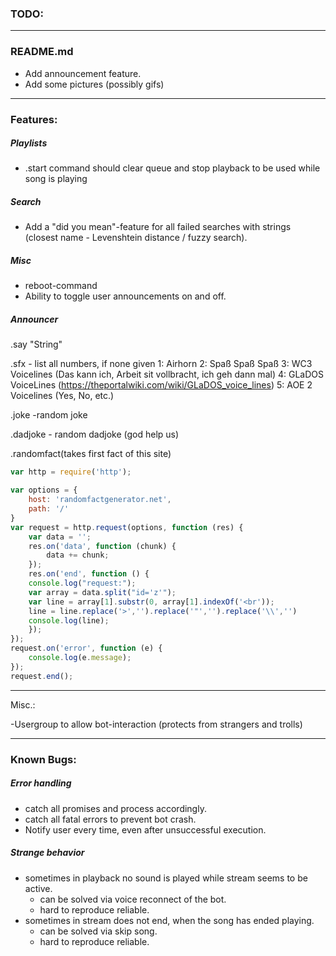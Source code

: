 ### **TODO:** ###

---

### README.md ###
- Add announcement feature.
- Add some pictures (possibly gifs)

---

### Features: ###

##### Playlists #####
- .start command should clear queue and stop playback to be used while song is playing

##### Search #####
- Add a "did you mean"-feature for all failed searches with strings (closest name - Levenshtein distance / fuzzy search).

##### Misc #####
- reboot-command
- Ability to toggle user announcements on and off.

##### Announcer #####

.say "String"

.sfx <number>
	- list all numbers, if none given
	1: Airhorn
	2: Spaß Spaß Spaß
	3: WC3 Voicelines (Das kann ich, Arbeit sit vollbracht, ich geh dann mal)
	4: GLaDOS VoiceLines (https://theportalwiki.com/wiki/GLaDOS_voice_lines)
	5: AOE 2 Voicelines (Yes, No, etc.)

.joke
	-random joke

.dadjoke
	- random dadjoke (god help us)

.randomfact(takes first fact of this site)

```js
var http = require('http');

var options = {
    host: 'randomfactgenerator.net',
    path: '/'
}
var request = http.request(options, function (res) {
    var data = '';
    res.on('data', function (chunk) {
        data += chunk;
    });
    res.on('end', function () {
    console.log("request:");
    var array = data.split("id='z'");
    var line = array[1].substr(0, array[1].indexOf('<br'));
    line = line.replace('>','').replace('"','').replace('\\','')
    console.log(line);
    });
});
request.on('error', function (e) {
    console.log(e.message);
});
request.end();
```

----

Misc.:

-Usergroup to allow bot-interaction (protects from strangers and trolls)

---

### Known Bugs: ###

##### Error handling #####
- catch all promises and process accordingly.
- catch all fatal errors to prevent bot crash.
- Notify user every time, even after unsuccessful execution.

##### Strange behavior #####
- sometimes in playback no sound is played while stream seems to be active.
	- can be solved via voice reconnect of the bot.
	- hard to reproduce reliable.
- sometimes in stream does not end, when the song has ended playing.
	- can be solved via skip song.
	- hard to reproduce reliable.
